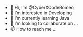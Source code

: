 - 👋 Hi, I’m @CyberXCodeRomeo
- 👀 I’m interested in Developing
- 🌱 I’m currently learning Java
- 💞️ I’m looking to collaborate on ...
- 📫 How to reach me ...

<!---
CyberXCodeRomeo/CyberXCodeRomeo is a ✨ special ✨ repository because its `README.md` (this file) appears on your GitHub profile.
You can click the Preview link to take a look at your changes.
--->
